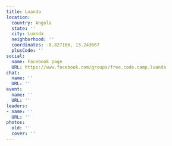 ```yaml
---
title: Luanda
location:
  country: Angola
  state: ''
  city: Luanda
  neighborhood: ''
  coordinates: -8.827166, 13.243667
  plusCode: ''
social:
  name: Facebook page
  URL: https://www.facebook.com/groups/free.code.camp.luanda
chat:
  name: ''
  URL: ''
event:
  name: ''
  URL: ''
leaders:
- name: ''
  URL: ''
photos:
  old: ''
  cover: ''
---
```

